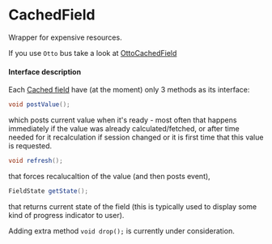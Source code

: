 CachedField
===========

Wrapper for expensive resources.

If you use ```Otto``` bus take a look at [OttoCachedField](https://github.com/byoutline/OttoCachedField)

#### Interface description ####
Each [Cached field](https://github.com/byoutline/CachedField/blob/master/src/main/java/com/byoutline/cachedfield/CachedField.java) have (at the moment) only 3 methods as its interface:
```java
void postValue();
```
which posts current value when it's ready - most often that happens immediately if the value was already calculated/fetched, or after time needed for it recalculation if session changed or it is first time that this value is requested.

```java
void refresh();
```
that forces recalucaltion of the value (and then posts event),

```java
FieldState getState();
```
that returns current state of the field (this is typically used to display some kind of progress indicator to user).

Adding extra method ```void drop();``` is currently under consideration.
